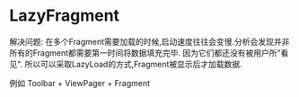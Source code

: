 # LazyFragment
解决问题:
在多个Fragment需要加载的时候,启动速度往往会变慢.分析会发现并非所有的Fragment都需要第一时间将数据填充完毕.
因为它们都还没有被用户所"看见".
所以可以采取LazyLoad的方式,Fragment被显示后才加载数据.

例如
Toolbar + ViewPager + Fragment
